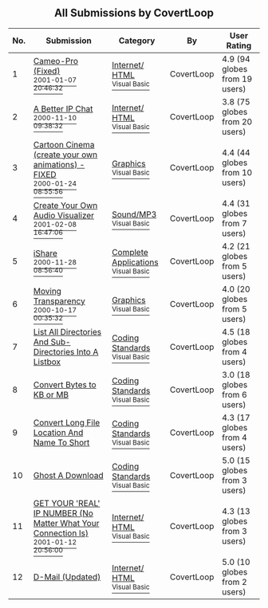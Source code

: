 ﻿<div align="center">

## All Submissions by CovertLoop

</div>

No.  | Submission | Category | By   | User Rating
---- | ---------- | -------- | ---- | -----------
1 | [Cameo\-Pro \(Fixed\)<br /><sup>2001-01-07 20:46:32</sup>](https://github.com/Planet-Source-Code/covertloop-cameo-pro-fixed__1-14233) | [Internet/ HTML<br /><sup>Visual Basic</sup>](../ByCategory/internet-html__1-34.md) | CovertLoop | 4.9 (94 globes from 19 users)
2 | [A Better IP Chat<br /><sup>2000-11-10 09:38:32</sup>](https://github.com/Planet-Source-Code/covertloop-a-better-ip-chat__1-12685) | [Internet/ HTML<br /><sup>Visual Basic</sup>](../ByCategory/internet-html__1-34.md) | CovertLoop | 3.8 (75 globes from 20 users)
3 | [Cartoon Cinema \(create your own animations\) \- FIXED<br /><sup>2000-01-24 08:55:56</sup>](https://github.com/Planet-Source-Code/covertloop-cartoon-cinema-create-your-own-animations-fixed__1-14667) | [Graphics<br /><sup>Visual Basic</sup>](../ByCategory/graphics__1-46.md) | CovertLoop | 4.4 (44 globes from 10 users)
4 | [Create Your Own Audio Visualizer<br /><sup>2001-02-08 16:47:06</sup>](https://github.com/Planet-Source-Code/covertloop-create-your-own-audio-visualizer__1-15130) | [Sound/MP3<br /><sup>Visual Basic</sup>](../ByCategory/sound-mp3__1-45.md) | CovertLoop | 4.4 (31 globes from 7 users)
5 | [iShare<br /><sup>2000-11-28 08:56:40</sup>](https://github.com/Planet-Source-Code/covertloop-ishare__1-14753) | [Complete Applications<br /><sup>Visual Basic</sup>](../ByCategory/complete-applications__1-27.md) | CovertLoop | 4.2 (21 globes from 5 users)
6 | [Moving Transparency<br /><sup>2000-10-17 00:35:32</sup>](https://github.com/Planet-Source-Code/covertloop-moving-transparency__1-12099) | [Graphics<br /><sup>Visual Basic</sup>](../ByCategory/graphics__1-46.md) | CovertLoop | 4.0 (20 globes from 5 users)
7 | [List All Directories And Sub\-Directories Into A Listbox<br />](https://github.com/Planet-Source-Code/covertloop-list-all-directories-and-sub-directories-into-a-listbox__1-12650) | [Coding Standards<br /><sup>Visual Basic</sup>](../ByCategory/coding-standards__1-43.md) | CovertLoop | 4.5 (18 globes from 4 users)
8 | [Convert Bytes to KB or MB<br />](https://github.com/Planet-Source-Code/covertloop-convert-bytes-to-kb-or-mb__1-12648) | [Coding Standards<br /><sup>Visual Basic</sup>](../ByCategory/coding-standards__1-43.md) | CovertLoop | 3.0 (18 globes from 6 users)
9 | [Convert Long File Location And Name To Short<br />](https://github.com/Planet-Source-Code/covertloop-convert-long-file-location-and-name-to-short__1-12652) | [Coding Standards<br /><sup>Visual Basic</sup>](../ByCategory/coding-standards__1-43.md) | CovertLoop | 4.3 (17 globes from 4 users)
10 | [Ghost A Download<br />](https://github.com/Planet-Source-Code/covertloop-ghost-a-download__1-12647) | [Coding Standards<br /><sup>Visual Basic</sup>](../ByCategory/coding-standards__1-43.md) | CovertLoop | 5.0 (15 globes from 3 users)
11 | [GET YOUR 'REAL' IP NUMBER \(No Matter What Your Connection Is\)<br /><sup>2001-01-12 20:56:00</sup>](https://github.com/Planet-Source-Code/covertloop-get-your-real-ip-number-no-matter-what-your-connection-is__1-14380) | [Internet/ HTML<br /><sup>Visual Basic</sup>](../ByCategory/internet-html__1-34.md) | CovertLoop | 4.3 (13 globes from 3 users)
12 | [D\-Mail \(Updated\)<br />](https://github.com/Planet-Source-Code/covertloop-d-mail-updated__1-14151) | [Internet/ HTML<br /><sup>Visual Basic</sup>](../ByCategory/internet-html__1-34.md) | CovertLoop | 5.0 (10 globes from 2 users)
